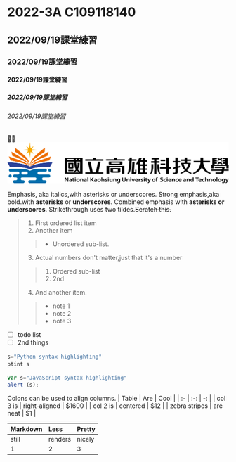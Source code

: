 # 2022-3A C109118140
## 2022/09/19課堂練習
### 2022/09/19課堂練習
#### 2022/09/19課堂練習
##### 2022/09/19課堂練習
###### 2022/09/19課堂練習
🏀🥇
![NKUST](nkust.png "高科大")

Emphasis, aka italics,with asterisks or underscores.
Strong emphasis,aka bold.with **asterisks** or **underscores**.
Combined emphasis with **asterisks or underscores**.
Strikethrough uses two tildes.~~Scratch this.~~

>1. First ordered list item
>2. Another item
   >>* Unordered sub-list.
>3. Actual numbers don't matter,just that it's a number
   >>1. Ordered sub-list
   >>2. 2nd
>4. And another item.
   >>* note 1
   >>* note 2
   >>* note 3


- [ ] todo list
- [ ] 2nd things

```python
s="Python syntax highlighting"
ptint s
```

```js
var s="JavaScript syntax highlighting"
alert (s);
```

Colons can be used to align columns.
| Table | Are | Cool |
| :- | :-: | -: |
| col 3 is | right-aligned | $1600 |
| col 2 is | centered | $12 |
| zebra stripes | are neat | $1 |


| Markdown | Less | Pretty |
| :- | :- | :- |
| still | renders | nicely |
| 1 | 2 | 3 |
